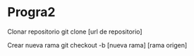 # Progra2

Clonar repositorio
git clone [url de repositorio]

Crear nueva rama
git checkout -b [nueva rama] [rama origen]